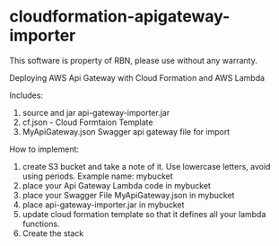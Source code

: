 # cloudformation-apigateway-importer
This software is property of RBN, please use without any warranty. 

Deploying AWS Api Gateway with Cloud Formation and AWS Lambda

Includes:
1. source and jar api-gateway-importer.jar
2. cf.json - Cloud Formtaion Template
3. MyApiGateway.json Swagger api gateway file for import


How to implement:

1. create S3 bucket and take a note of it. Use lowercase letters, avoid using periods. Example name:  mybucket
2. place your Api Gateway Lambda code in mybucket
3. place your Swagger File MyApiGateway.json in mybucket
4. place api-gateway-importer.jar in mybucket
3. update cloud formation template so that it defines all your lambda functions.
4. Create the stack 




